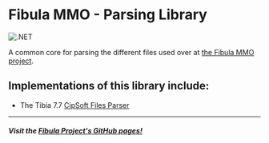 # Fibula MMO - Parsing Library

![.NET](https://github.com/fibula-mmo/fibula-parsing/workflows/.NET/badge.svg)

A common core for parsing the different files used over at [the Fibula MMO project](https://github.com/jlnunez89/fibula-mmo).

## Implementations of this library include:

- The Tibia 7.7 [CipSoft Files Parser](https://github.com/Fibula-MMO/fibula-parsing-cip)

---

##### Visit the [Fibula Project's GitHub pages!](https://jlnunez89.github.io/fibula-mmo/index.html)
